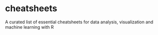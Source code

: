 # cheatsheets
A curated list of essential cheatsheets for data analysis, visualization and machine learning with R
